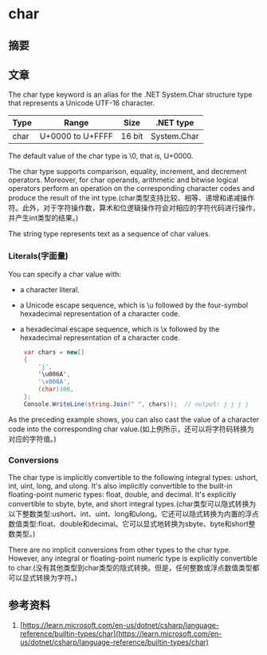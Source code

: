 # char
## 摘要

## 文章
The char type keyword is an alias for the .NET System.Char structure type that represents a Unicode UTF-16 character.

| Type | Range            | Size   | .NET type   |
|------|------------------|--------|-------------|
| char | U+0000 to U+FFFF | 16 bit | System.Char |

The default value of the char type is \0, that is, U+0000.

The char type supports comparison, equality, increment, and decrement operators. Moreover, for char operands, arithmetic and bitwise logical operators perform an operation on the corresponding character codes and produce the result of the int type.(char类型支持比较、相等、递增和递减操作符。此外，对于字符操作数，算术和位逻辑操作符会对相应的字符代码进行操作，并产生int类型的结果。)

The string type represents text as a sequence of char values.

### Literals(字面量)
You can specify a char value with:
- a character literal.
- a Unicode escape sequence, which is \u followed by the four-symbol hexadecimal representation of a character code.
- a hexadecimal escape sequence, which is \x followed by the hexadecimal representation of a character code.

  ```C#
   var chars = new[]
   {
       'j',
       '\u006A',
       '\x006A',
       (char)106,
   };
   Console.WriteLine(string.Join(" ", chars));  // output: j j j j
  ```

As the preceding example shows, you can also cast the value of a character code into the corresponding char value.(如上例所示，还可以将字符码转换为对应的字符值。)

### Conversions
The char type is implicitly convertible to the following integral types: ushort, int, uint, long, and ulong. It's also implicitly convertible to the built-in floating-point numeric types: float, double, and decimal. It's explicitly convertible to sbyte, byte, and short integral types.(char类型可以隐式转换为以下整数类型:ushort、int、uint、long和ulong。它还可以隐式转换为内置的浮点数值类型:float、double和decimal。它可以显式地转换为sbyte、byte和short整数类型。)

There are no implicit conversions from other types to the char type. However, any integral or floating-point numeric type is explicitly convertible to char.(没有其他类型到char类型的隐式转换。但是，任何整数或浮点数值类型都可以显式转换为字符。)

## 参考资料
1. [https://learn.microsoft.com/en-us/dotnet/csharp/language-reference/builtin-types/char](https://learn.microsoft.com/en-us/dotnet/csharp/language-reference/builtin-types/char)




